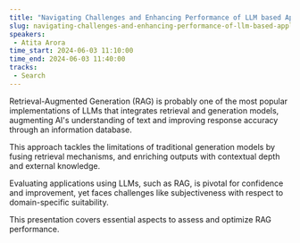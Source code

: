 ```yaml
---
title: "Navigating Challenges and Enhancing Performance of LLM based Applications"
slug: navigating-challenges-and-enhancing-performance-of-llm-based-applications
speakers:
 - Atita Arora
time_start: 2024-06-03 11:10:00
time_end: 2024-06-03 11:40:00
tracks:
 - Search
---
```


Retrieval-Augmented Generation (RAG) is probably one of the most popular implementations of LLMs that integrates retrieval and generation models, augmenting AI's understanding of text and improving response accuracy through an information database.
 
 This approach tackles the limitations of traditional generation models by fusing retrieval mechanisms, and enriching outputs with contextual depth and external knowledge.
 
 Evaluating applications using LLMs, such as RAG, is pivotal for confidence and improvement, yet faces challenges like subjectiveness with respect to domain-specific suitability.
 
 This presentation covers essential aspects to assess and optimize RAG performance.